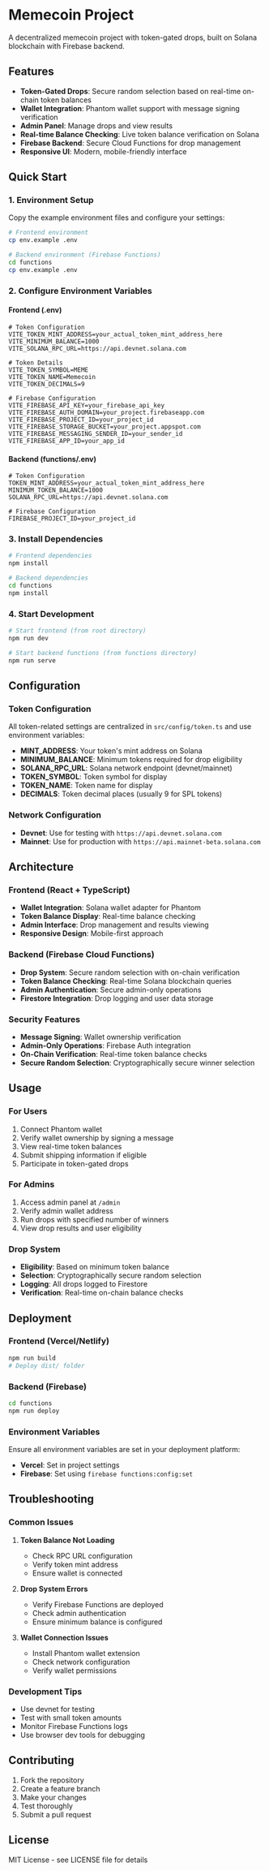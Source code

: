 # Memecoin Project

A decentralized memecoin project with token-gated drops, built on Solana blockchain with Firebase backend.

## Features

- **Token-Gated Drops**: Secure random selection based on real-time on-chain token balances
- **Wallet Integration**: Phantom wallet support with message signing verification
- **Admin Panel**: Manage drops and view results
- **Real-time Balance Checking**: Live token balance verification on Solana
- **Firebase Backend**: Secure Cloud Functions for drop management
- **Responsive UI**: Modern, mobile-friendly interface

## Quick Start

### 1. Environment Setup

Copy the example environment files and configure your settings:

```bash
# Frontend environment
cp env.example .env

# Backend environment (Firebase Functions)
cd functions
cp env.example .env
```

### 2. Configure Environment Variables

#### Frontend (.env)
```env
# Token Configuration
VITE_TOKEN_MINT_ADDRESS=your_actual_token_mint_address_here
VITE_MINIMUM_BALANCE=1000
VITE_SOLANA_RPC_URL=https://api.devnet.solana.com

# Token Details
VITE_TOKEN_SYMBOL=MEME
VITE_TOKEN_NAME=Memecoin
VITE_TOKEN_DECIMALS=9

# Firebase Configuration
VITE_FIREBASE_API_KEY=your_firebase_api_key
VITE_FIREBASE_AUTH_DOMAIN=your_project.firebaseapp.com
VITE_FIREBASE_PROJECT_ID=your_project_id
VITE_FIREBASE_STORAGE_BUCKET=your_project.appspot.com
VITE_FIREBASE_MESSAGING_SENDER_ID=your_sender_id
VITE_FIREBASE_APP_ID=your_app_id
```

#### Backend (functions/.env)
```env
# Token Configuration
TOKEN_MINT_ADDRESS=your_actual_token_mint_address_here
MINIMUM_TOKEN_BALANCE=1000
SOLANA_RPC_URL=https://api.devnet.solana.com

# Firebase Configuration
FIREBASE_PROJECT_ID=your_project_id
```

### 3. Install Dependencies

```bash
# Frontend dependencies
npm install

# Backend dependencies
cd functions
npm install
```

### 4. Start Development

```bash
# Start frontend (from root directory)
npm run dev

# Start backend functions (from functions directory)
npm run serve
```

## Configuration

### Token Configuration

All token-related settings are centralized in `src/config/token.ts` and use environment variables:

- **MINT_ADDRESS**: Your token's mint address on Solana
- **MINIMUM_BALANCE**: Minimum tokens required for drop eligibility
- **SOLANA_RPC_URL**: Solana network endpoint (devnet/mainnet)
- **TOKEN_SYMBOL**: Token symbol for display
- **TOKEN_NAME**: Token name for display
- **DECIMALS**: Token decimal places (usually 9 for SPL tokens)

### Network Configuration

- **Devnet**: Use for testing with `https://api.devnet.solana.com`
- **Mainnet**: Use for production with `https://api.mainnet-beta.solana.com`

## Architecture

### Frontend (React + TypeScript)
- **Wallet Integration**: Solana wallet adapter for Phantom
- **Token Balance Display**: Real-time balance checking
- **Admin Interface**: Drop management and results viewing
- **Responsive Design**: Mobile-first approach

### Backend (Firebase Cloud Functions)
- **Drop System**: Secure random selection with on-chain verification
- **Token Balance Checking**: Real-time Solana blockchain queries
- **Admin Authentication**: Secure admin-only operations
- **Firestore Integration**: Drop logging and user data storage

### Security Features
- **Message Signing**: Wallet ownership verification
- **Admin-Only Operations**: Firebase Auth integration
- **On-Chain Verification**: Real-time token balance checks
- **Secure Random Selection**: Cryptographically secure winner selection

## Usage

### For Users
1. Connect Phantom wallet
2. Verify wallet ownership by signing a message
3. View real-time token balances
4. Submit shipping information if eligible
5. Participate in token-gated drops

### For Admins
1. Access admin panel at `/admin`
2. Verify admin wallet address
3. Run drops with specified number of winners
4. View drop results and user eligibility

### Drop System
- **Eligibility**: Based on minimum token balance
- **Selection**: Cryptographically secure random selection
- **Logging**: All drops logged to Firestore
- **Verification**: Real-time on-chain balance checks

## Deployment

### Frontend (Vercel/Netlify)
```bash
npm run build
# Deploy dist/ folder
```

### Backend (Firebase)
```bash
cd functions
npm run deploy
```

### Environment Variables
Ensure all environment variables are set in your deployment platform:
- **Vercel**: Set in project settings
- **Firebase**: Set using `firebase functions:config:set`

## Troubleshooting

### Common Issues

1. **Token Balance Not Loading**
   - Check RPC URL configuration
   - Verify token mint address
   - Ensure wallet is connected

2. **Drop System Errors**
   - Verify Firebase Functions are deployed
   - Check admin authentication
   - Ensure minimum balance is configured

3. **Wallet Connection Issues**
   - Install Phantom wallet extension
   - Check network configuration
   - Verify wallet permissions

### Development Tips

- Use devnet for testing
- Test with small token amounts
- Monitor Firebase Functions logs
- Use browser dev tools for debugging

## Contributing

1. Fork the repository
2. Create a feature branch
3. Make your changes
4. Test thoroughly
5. Submit a pull request

## License

MIT License - see LICENSE file for details
